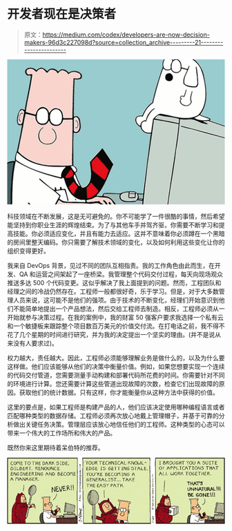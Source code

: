 # 开发者现在是决策者

> 原文：<https://medium.com/codex/developers-are-now-decision-makers-96d3c227098d?source=collection_archive---------21----------------------->

![](img/8486b3e477ca9cd72dd7691531442126.png)

科技领域在不断发展，这是无可避免的。你不可能学了一件很酷的事情，然后希望能坚持到你职业生涯的辉煌结束。为了与其他车手并驾齐驱，你需要不断学习和提高技能。你必须适应变化，并且有能力去适应。这并不意味着你必须蹲在一个黑暗的房间里整天编码。你只需要了解技术领域的变化，以及如何利用这些变化让你的组织变得更好。

我来自 DevOps 背景，见过不同的团队互相指责。我的工作角色由此而生，在开发、QA 和运营之间架起了一座桥梁。我管理整个代码交付过程，每天向现场观众推送多达 500 个代码变更。这似乎解决了我上面提到的问题。然而，工程团队和经理之间的冷战仍然存在。工程师一般都很好奇，乐于学习。但是，对于大多数管理人员来说，这可能不是他们的强项。由于技术的不断变化，经理们开始意识到他们不能简单地提出一个产品想法，然后交给工程师去制造。相反，工程师必须从一开始就参与决策过程。在我的案例中，我的财富 50 强客户要求我选择一个私有云和一个敏捷板来跟踪整个项目数百万美元的价值交付流。在打电话之前，我不得不花了几个星期的时间进行研究，并为我的决定提出一个坚实的理由。(并不是说从来没有人要求过)。

权力越大，责任越大。因此，工程师必须能够理解业务是做什么的，以及为什么要这样做。他们应该能够从他们的决策中衡量价值。例如，如果您想要实现一个连续的代码交付管道，您需要测量手动构建和部署代码所花费的时间。你需要针对不同的环境进行计算。您还需要计算这些管道出现故障的次数，检查它们出现故障的原因。获取他们的统计数据。只有这样，你才能衡量你从这种方法中获得的价值。

这里的要点是，如果工程师是构建产品的人，他们应该决定使用哪种编程语言或者匹配哪种类型的数据存储。工程师必须再次放心地戴上管理帽子，并基于可靠的分析做出关键任务决策。管理层应该放心地信任他们的工程师。这种类型的心态可以带来一个伟大的工作场所和伟大的产品。

既然你来这里期待着呆伯特的推荐。

![](img/6d85cccf1e5cbc0ea56b1aea36224a9e.png)